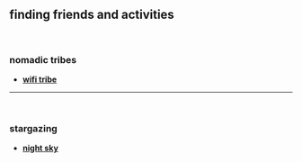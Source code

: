 ## finding friends and activities

<br>

### nomadic tribes


* **[wifi tribe](https://wifitribe.co/)**

---

<br>

### stargazing

* **[night sky](https://apps.apple.com/us/app/night-sky/id475772902)**
